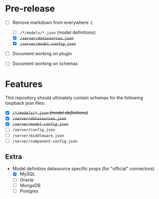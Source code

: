 # Pre-release

* [ ] Remove markdown from everywhere :(
  
  * [ ] `/*/models/*.json` (model definitions)
  * [X] ~~*`/server/datasources.json`*~~
  * [X] ~~*`/server/model-config.json`*~~
* [ ] Document working on plugin
* [ ] Document working on schemas

# Features
This repository should ultimately contain schemas for the following loopback json files:

* [X] ~~*`/*/models/*.json` (model definitions)*~~
* [X] ~~*`/server/datasources.json`*~~
* [X] ~~*`/server/model-config.json`*~~
* [ ] `/server/config.json`
* [ ] `/server/middleware.json`
* [ ] `/server/component-config.json` 

## Extra
* Model definition datasource specific props (for "official" connectors)
  * [x] MySQL
  * [ ] Oracle
  * [ ] MongoDB
  * [ ] Postgres